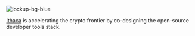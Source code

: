 ![lockup-bg-blue](https://github.com/user-attachments/assets/72c254a3-7412-4586-8a36-f6b1987536e1)

[Ithaca](https://ithaca.xyz) is accelerating the crypto frontier by co-designing the open-source developer tools stack.
